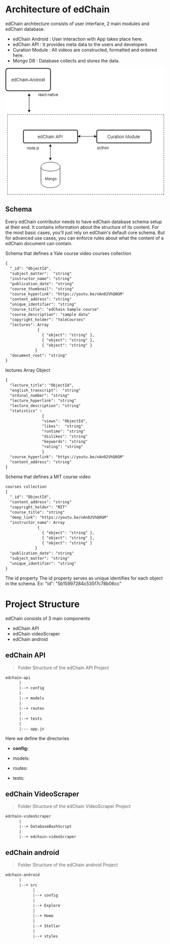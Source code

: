 # Architecture of edChain

edChain architecture consists of user interface, 2 main modules and edChain database.
* edChain Android : User interaction with App takes place here. 
* edChain API : It provides meta data to the users and developers
* Curation Module : All videos are constructed, formatted and ordered here.
* Mongo DB : Database collects and stores the data.

![Architecture Icon](https://raw.githubusercontent.com/PriyaGobburi/slate/master/source/images/edChain_Architecture.jpg)



## Schema
Every edChain contributor needs to have edChain database schema setup at their end. 
It contains information about the structure of its content. For the most basic cases, you'll just rely on edChain's default core schema. But for advanced use cases, you can enforce rules about what the content of a edChain document can contain.

Schema that defines a Yale course video
courses collection

```
{
  "_id": "ObjectId",
  "subject_matter":  "string"
  "instructor_name": "string"
  "publication_date": "string"
  "course_thumbnail": "string"
  "course_hyperlink": "https://youtu.be/nAn02VhQ0GM"
  "content_address": "string"
  "unique_identifier": "string"
  "course_title": "edChain Sample course"
  "course_description": "sample data"
  "copyright_holder": "YaleCourses"
  "lectures": Array
              {
                { "object": "string" },
                { "object": "string" },
                { "object": "string" }
             }
  "document_root": "string"
}
```
lectures Array Object
```
{
  "lecture_title": "ObjectId",
  "english_transcript":  "string"
  "ordinal_number": "string"
  "lecture_hyperlink": "string"
  "lecture_description": "string"
  "statistics" : 
                {
                "views": "ObjectId",
                "likes":  "string"
                "runtime": "string"
                "dislikes": "string"
                "keywords": "string"
                "rating": "string"
                }
  "course_hyperlink": "https://youtu.be/nAn02VhQ0GM"
  "content_address": "string"
}
```
Schema that defines a MIT course video
```
courses collection
{
  "_id": "ObjectId",
  "content_address": "string"
  "copyright_holder": "MIT"
  "course_title": "string"
  "deep_link": "https://youtu.be/nAn02VhQ0GM"
  "instructor_name": Array
              {
                { "object": "string" },
                { "object": "string" },
                { "object": "string" }
             }
  "publication_date": "string"
  "subject_matter": "string"
  "unique_identifier": "string"
}
```
The id property
The id property serves as unique identifies for each object in the schema.
Ex: 
"id": "5b15997284c535f7c78b06cc"

# Project Structure

edChain consists of 3 main components
* edChain API
* edChain videoScraper
* edChain android


## edChain API

> Folder Structure of the edChain API Project

```
edchain-api
      |
      |--+ config
      |
      |--+ models
      |
      |--+ routes
      |
      |--+ tests
      |
      |--- app.js
```

Here we define the directories

* <strong>config: </strong>

* models:

* routes:

* tests:


## edChain VideoScraper

> Folder Structure of the edChain VideoScraper Project

```
edchain-videoScraper
      |
      |--+ DatabaseBashScript
      |
      |--+ edchain-videoScraper
```

## edChain android

> Folder Structure of the edChain android Project

```
edchain-android
      |
      |--+ src
            |
            |--+ config
            |
      	    |--+ Explore
      	    |
            |--+ Home
            |
            |--+ Stellar
            |
            |--+ styles
```

